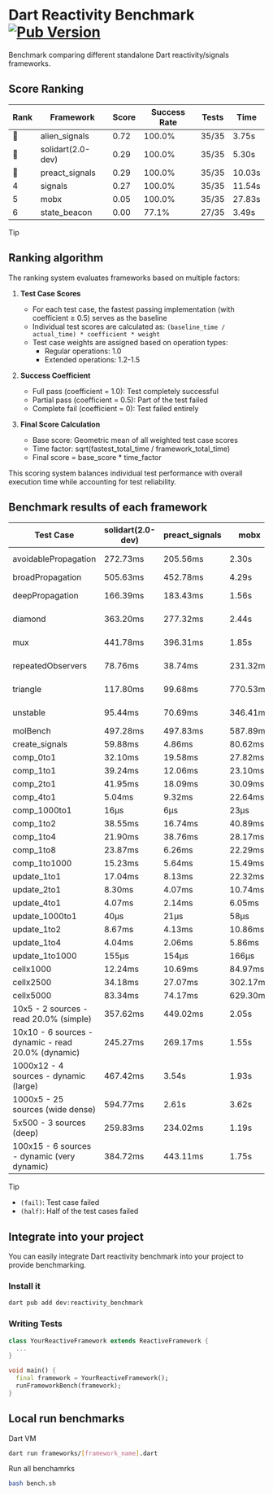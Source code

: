 # Dart Reactivity Benchmark [![Pub Version](https://img.shields.io/pub/v/reactivity_benchmark)](https://pub.dev/packages/reactivity_benchmark)

Benchmark comparing different standalone Dart reactivity/signals frameworks.

## Score Ranking

<!-- ranking start -->
| Rank | Framework | Score | Success Rate | Tests | Time |
|------|-----------|-------|--------------|-------|------|
| 🥇 | alien_signals | 0.72 | 100.0% | 35/35 | 3.75s |
| 🥈 | solidart(2.0-dev) | 0.29 | 100.0% | 35/35 | 5.30s |
| 🥉 | preact_signals | 0.29 | 100.0% | 35/35 | 10.03s |
| 4 | signals | 0.27 | 100.0% | 35/35 | 11.54s |
| 5 | mobx | 0.05 | 100.0% | 35/35 | 27.83s |
| 6 | state_beacon | 0.00 | 77.1% | 27/35 | 3.49s |

<!-- ranking end -->

> [!TIP]
> ## Ranking algorithm
>
> The ranking system evaluates frameworks based on multiple factors:
>
> 1. **Test Case Scores**
>    - For each test case, the fastest passing implementation (with coefficient ≥ 0.5) serves as the baseline
>    - Individual test scores are calculated as: `(baseline_time / actual_time) * coefficient * weight`
>    - Test case weights are assigned based on operation types:
>      - Regular operations: 1.0
>      - Extended operations: 1.2-1.5
>
> 2. **Success Coefficient**
>    - Full pass (coefficient = 1.0): Test completely successful
>    - Partial pass (coefficient = 0.5): Part of the test failed
>    - Complete fail (coefficient = 0): Test failed entirely
>
> 3. **Final Score Calculation**
>    - Base score: Geometric mean of all weighted test case scores
>    - Time factor: sqrt(fastest_total_time / framework_total_time)
>    - Final score = base_score * time_factor
>
> This scoring system balances individual test performance with overall execution time while accounting for test reliability.

## Benchmark results of each framework

<!-- test-case start -->
| Test Case | solidart(2.0-dev) | preact_signals | mobx | alien_signals | signals | state_beacon |
|---|---|---|---|---|---|---|
| avoidablePropagation | 272.73ms | 205.56ms | 2.30s | 189.78ms | 215.18ms | 150.27ms (fail) |
| broadPropagation | 505.63ms | 452.78ms | 4.29s | 361.00ms | 456.61ms | 6.62ms (fail) |
| deepPropagation | 166.39ms | 183.43ms | 1.56s | 127.51ms | 179.48ms | 139.91ms (fail) |
| diamond | 363.20ms | 277.32ms | 2.44s | 237.47ms | 287.60ms | 184.19ms (fail) |
| mux | 441.78ms | 396.31ms | 1.85s | 379.08ms | 415.62ms | 199.44ms (fail) |
| repeatedObservers | 78.76ms | 38.74ms | 231.32ms | 45.13ms | 47.13ms | 55.58ms (fail) |
| triangle | 117.80ms | 99.68ms | 770.53ms | 87.51ms | 103.25ms | 76.92ms (fail) |
| unstable | 95.44ms | 70.69ms | 346.41ms | 60.98ms | 73.11ms | 351.36ms (fail) |
| molBench | 497.28ms | 497.83ms | 587.89ms | 497.58ms | 491.51ms | 1.16ms |
| create_signals | 59.88ms | 4.86ms | 80.62ms | 27.29ms | 29.49ms | 62.57ms |
| comp_0to1 | 32.10ms | 19.58ms | 27.82ms | 7.89ms | 13.48ms | 55.57ms |
| comp_1to1 | 39.24ms | 12.06ms | 23.10ms | 4.74ms | 28.59ms | 63.31ms |
| comp_2to1 | 41.95ms | 18.09ms | 30.09ms | 2.76ms | 11.56ms | 38.56ms |
| comp_4to1 | 5.04ms | 9.32ms | 22.64ms | 9.14ms | 2.70ms | 17.42ms |
| comp_1000to1 | 16μs | 6μs | 23μs | 4μs | 5μs | 42μs |
| comp_1to2 | 38.55ms | 16.74ms | 40.89ms | 23.06ms | 20.76ms | 46.69ms |
| comp_1to4 | 21.90ms | 38.76ms | 28.17ms | 12.00ms | 12.65ms | 45.87ms |
| comp_1to8 | 23.87ms | 6.26ms | 22.29ms | 7.32ms | 7.33ms | 43.93ms |
| comp_1to1000 | 15.23ms | 5.64ms | 15.49ms | 3.66ms | 4.79ms | 39.58ms |
| update_1to1 | 17.04ms | 8.13ms | 22.32ms | 10.18ms | 9.19ms | 6.12ms |
| update_2to1 | 8.30ms | 4.07ms | 10.74ms | 3.13ms | 4.58ms | 3.10ms |
| update_4to1 | 4.07ms | 2.14ms | 6.05ms | 1.35ms | 2.35ms | 1.56ms |
| update_1000to1 | 40μs | 21μs | 58μs | 13μs | 23μs | 16μs |
| update_1to2 | 8.67ms | 4.13ms | 10.86ms | 3.44ms | 4.90ms | 3.17ms |
| update_1to4 | 4.04ms | 2.06ms | 5.86ms | 1.47ms | 2.30ms | 1.56ms |
| update_1to1000 | 155μs | 154μs | 166μs | 44μs | 48μs | 386μs |
| cellx1000 | 12.24ms | 10.69ms | 84.97ms | 7.42ms | 10.84ms | 5.99ms |
| cellx2500 | 34.18ms | 27.07ms | 302.17ms | 20.68ms | 38.67ms | 26.18ms |
| cellx5000 | 83.34ms | 74.17ms | 629.30ms | 49.78ms | 86.61ms | 72.74ms |
| 10x5 - 2 sources - read 20.0% (simple) | 357.62ms | 449.02ms | 2.05s | 232.91ms | 512.15ms | 247.55ms |
| 10x10 - 6 sources - dynamic - read 20.0% (dynamic) | 245.27ms | 269.17ms | 1.55s | 175.78ms | 285.89ms | 206.91ms |
| 1000x12 - 4 sources - dynamic (large) | 467.42ms | 3.54s | 1.93s | 285.17ms | 3.89s | 348.53ms |
| 1000x5 - 25 sources (wide dense) | 594.77ms | 2.61s | 3.62s | 419.21ms | 3.58s | 514.15ms |
| 5x500 - 3 sources (deep) | 259.83ms | 234.02ms | 1.19s | 192.21ms | 229.46ms | 208.65ms |
| 100x15 - 6 sources - dynamic (very dynamic) | 384.72ms | 443.11ms | 1.75s | 263.67ms | 478.60ms | 262.59ms |

<!-- test-case end -->

> [!TIP]
> - `(fail)`: Test case failed
> - `(half)`: Half of the test cases failed

## Integrate into your project

You can easily integrate Dart reactivity benchmark into your project to provide benchmarking.

### Install it

```bash
dart pub add dev:reactivity_benchmark
```

### Writing Tests

```dart
class YourReactiveFramework extends ReactiveFramework {
  ...
}

void main() {
  final framework = YourReactiveFramework();
  runFrameworkBench(framework);
}
```

## Local run benchmarks

Dart VM
```bash
dart run frameworks/[framework_name].dart
```

Run all benchamrks
```bash
bash bench.sh
```
